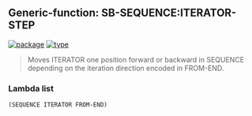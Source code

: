## Generic-function: SB-SEQUENCE:ITERATOR-STEP
[![package](https://img.shields.io/badge/Package-SB--SEQUENCE-5f9ea0.svg?style=social&colorA=999999)](../) [![type](https://img.shields.io/badge/Type-Generic--Function-5f9ea0.svg?style=social&colorA=999999)](../#generic-function) 

> Moves ITERATOR one position forward or backward in SEQUENCE
> depending on the iteration direction encoded in FROM-END.

### Lambda list
```
(SEQUENCE ITERATOR FROM-END)
```
